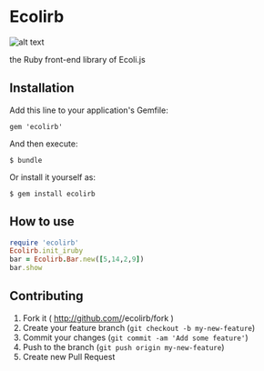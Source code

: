 # Ecolirb
![alt text](https://dl.dropboxusercontent.com/u/47978121/gsoc/top_rb.png)

the Ruby front-end library of Ecoli.js

## Installation

Add this line to your application's Gemfile:

    gem 'ecolirb'

And then execute:

    $ bundle

Or install it yourself as:

    $ gem install ecolirb

## How to use
```ruby
require 'ecolirb'
Ecolirb.init_iruby
bar = Ecolirb.Bar.new([5,14,2,9])
bar.show
```

## Contributing

1. Fork it ( http://github.com/<my-github-username>/ecolirb/fork )
2. Create your feature branch (`git checkout -b my-new-feature`)
3. Commit your changes (`git commit -am 'Add some feature'`)
4. Push to the branch (`git push origin my-new-feature`)
5. Create new Pull Request
